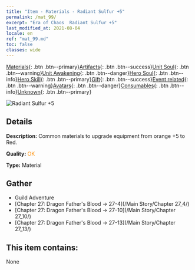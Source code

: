 ```yaml
---
title: "Item - Materials - Radiant Sulfur +5"
permalink: /mat_99/
excerpt: "Era of Chaos  Radiant Sulfur +5"
last_modified_at: 2021-08-04
locale: en
ref: "mat_99.md"
toc: false
classes: wide
---
```

 [Materials](/Items/){: .btn .btn--primary}[Artifacts](/Items/Artifacts/){: .btn .btn--success}[Unit Soul](/Items/UnitSoul/){: .btn .btn--warning}[Unit Awakening](/Items/UnitAwakening/){: .btn .btn--danger}[Hero Soul](/Items/HeroSoul/){: .btn .btn--info}[Hero Skill](/Items/HeroSkill/){: .btn .btn--primary}[Gift](/Items/Gift/){: .btn .btn--success}[Event related](/Items/Events/){: .btn .btn--warning}[Avatars](/Items/Avatars/){: .btn .btn--danger}[Consumables](/Items/Consumables/){: .btn .btn--info}[Unknown](/Items/Unknown/){: .btn .btn--primary}

 ![Radiant Sulfur +5](/images/t/i_cailiao_liuhuang3.png)

## Details
 **Description:** Common materials to upgrade equipment from orange +5 to Red.

 **Quality:** <span style="color: #FF8C00">OK</span>

 **Type:** Material

## Gather

*    Guild Adventure 
*    [Chapter 27: Dragon Father's Blood -> 27-4](/Main Story/Chapter 27_4/) 
*    [Chapter 27: Dragon Father's Blood -> 27-10](/Main Story/Chapter 27_10/) 
*    [Chapter 27: Dragon Father's Blood -> 27-13](/Main Story/Chapter 27_13/) 

## This item contains:

  None

